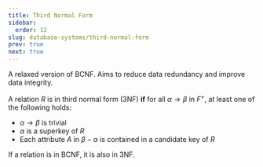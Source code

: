 ```yaml
---
title: Third Normal Form
sidebar:
  order: 12
slug: database-systems/third-normal-form
prev: true
next: true
---
```


A relaxed version of BCNF. Aims to reduce data redundancy and improve data integrity.

A relation $R$ is in third normal form (3NF) **if** for all $\alpha\rightarrow \beta$ in $F^+$, at least one of the following holds:
- $\alpha \rightarrow \beta$ is trivial
- $\alpha$ is a superkey of $R$
- Each attribute $A$ in $\beta-\alpha$ is contained in a candidate key of $R$

If a relation is in BCNF, it is also in 3NF.
